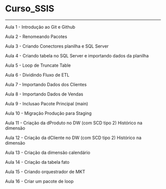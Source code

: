 # Curso_SSIS

-------------------------------------------------------------------

Aula 1 - Introdução ao Git e Github

Aula 2 - Renomeando Pacotes

Aula 3 - Criando Conectores planilha e SQL Server

Aula 4 - Criando tabela no SQL Server e importando dados da planilha 

Aula 5 - Loop de Truncate Table

Aula 6 - Dividindo Fluxo de ETL

Aula 7 - Importando Dados dos Clientes

Aula 8 - Importando Dados de Vendas

Aula 9 - Inclusao Pacote Principal (main)

Aula 10 - Migração Produção para Staging

Aula 11 - Criação da dProduto no DW (com SCD tipo 2) Histórico na dimensão

Aula 12 - Criação da dCliente no DW (com SCD tipo 2) Histórico na dimensão

Aula 13 - Criação da dimensão calendário

Aula 14 - Criação da tabela fato

Aula 15 - Criando orquestrador de MKT

Aula 16 - Criar um pacote de loop
